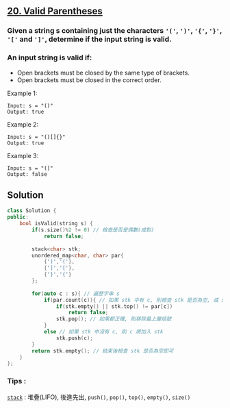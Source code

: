 ## [20. Valid Parentheses](https://leetcode.com/problems/valid-parentheses/)


### Given a string s containing just the characters `'('`, `')'`, `'{'`, `'}'`, `'['` and `']'`, determine if the input string is valid.
### An input string is valid if:
 * Open brackets must be closed by the same type of brackets.
 * Open brackets must be closed in the correct order.


Example 1:
```
Input: s = "()"
Output: true
```

Example 2:
```
Input: s = "()[]{}"
Output: true
```

Example 3:
```
Input: s = "(]"
Output: false
```


## Solution
```c++
class Solution {
public:
    bool isValid(string s) {
        if(s.size()%2 != 0) // 檢查是否是偶數(成對)
            return false;
        
        stack<char> stk;
        unordered_map<char, char> par{
            {')','('},
            {']','['},
            {'}','{'}
        };
        
        for(auto c : s){ // 遍歷字串 s
            if(par.count(c)){ // 如果 stk 中有 c, 則檢查 stk 是否為空, 或 stk 最上層是否為相反的括號
                if(stk.empty() || stk.top() != par[c])
                    return false;
                stk.pop(); // 如果都正確, 則移除最上層括號
            }
            else // 如果 stk 中沒有 c, 則 c 將加入 stk
                stk.push(c);
        }
        return stk.empty(); // 結束後檢查 stk 是否為空即可
    }
};
```

### Tips :

[`stack`](https://www.csie.ntu.edu.tw/~b01902011/material.php?type=cpp&&id=1) : 堆疊(LIFO), 後進先出, `push()`, `pop()`, `top()`, `empty()`, `size()`
